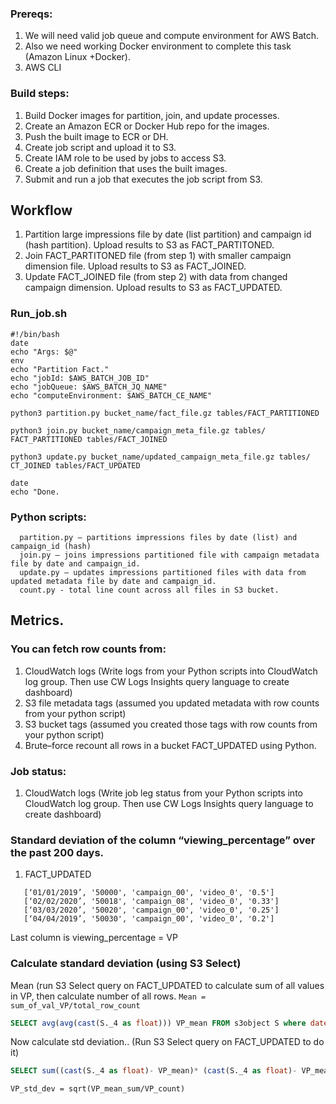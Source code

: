 ### Prereqs:
1.	We will need valid job queue and compute environment for AWS Batch.
2.	Also we need working Docker environment to complete this task (Amazon Linux +Docker).
3.	AWS CLI
### Build steps:
1.	Build Docker images for partition, join, and update processes.
2.	Create an Amazon ECR or Docker Hub repo for the images.
3.	Push the built image to ECR or DH.
4.	Create job script and upload it to S3.
5.	Create IAM role to be used by jobs to access S3.
6.	Create a job definition that uses the built images.
7.	Submit and run a job that executes the job script from S3.

## Workflow

1.	Partition large impressions file by date (list partition) and campaign id (hash partition). Upload results to S3 as FACT_PARTITONED.
2.	Join FACT_PARTITONED file (from step 1) with smaller campaign dimension file. Upload results to S3 as FACT_JOINED.
3.	Update FACT_JOINED file (from step 2) with data from changed campaign dimension. Upload results to S3 as FACT_UPDATED.

### Run_job.sh
```shell
#!/bin/bash
date
echo "Args: $@"
env
echo "Partition Fact."
echo "jobId: $AWS_BATCH_JOB_ID"
echo "jobQueue: $AWS_BATCH_JQ_NAME"
echo "computeEnvironment: $AWS_BATCH_CE_NAME"

python3 partition.py bucket_name/fact_file.gz tables/FACT_PARTITIONED

python3 join.py bucket_name/campaign_meta_file.gz tables/ FACT_PARTITIONED tables/FACT_JOINED

python3 update.py bucket_name/updated_campaign_meta_file.gz tables/ CT_JOINED tables/FACT_UPDATED

date
echo "Done.
```

### Python scripts:
      partition.py – partitions impressions files by date (list) and campaign_id (hash) 
      join.py – joins impressions partitioned file with campaign metadata file by date and campaign_id.
      update.py – updates impressions partitioned files with data from updated metadata file by date and campaign_id.
      count.py - total line count across all files in S3 bucket. 

## Metrics.
### You can fetch row counts from:
1.	CloudWatch logs (Write logs from your Python scripts into CloudWatch log group. Then use CW Logs Insights query language to create dashboard)
2.	S3 file metadata tags (assumed you updated metadata with row counts from your python script)
3.	S3 bucket tags (assumed you created those tags with row counts from your python script)
4.	Brute–force recount all rows in a bucket FACT_UPDATED using Python.
### Job status:
1.	CloudWatch logs (Write job leg status from your Python scripts into CloudWatch log group. Then use CW Logs Insights query language to create dashboard)

### Standard deviation of the column “viewing_percentage” over the past 200 days.
1.	FACT_UPDATED
```
   [‘01/01/2019’, '50000', 'campaign_00', 'video_0', '0.5']
   [‘02/02/2020’, '50018', 'campaign_08', 'video_0', '0.33']
   [‘03/03/2020’, '50020', 'campaign_00', 'video_0', '0.25']
   [‘04/04/2019’, '50030', 'campaign_00', 'video_0', '0.2']
```   
Last column is viewing_percentage = VP

### Calculate standard deviation (using S3 Select)
   Mean (run S3 Select query on FACT_UPDATED to calculate sum of all values in VP, then calculate number of all rows. 
   `Mean = sum_of_val_VP/total_row_count`
```SQL
SELECT avg(avg(cast(S._4 as float))) VP_mean FROM s3object S where date> ‘06/01/2019’
```
   Now calculate std deviation.. (Run S3 Select query on FACT_UPDATED to do it)
```SQL
SELECT sum((cast(S._4 as float)- VP_mean)* (cast(S._4 as float)- VP_mean)) VP_mean_sum FROM s3object S where date> ‘06/01/2019’
```
`VP_std_dev = sqrt(VP_mean_sum/VP_count)`



